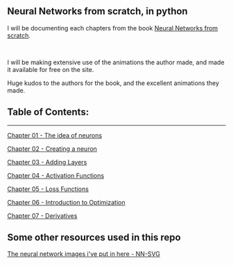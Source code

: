 ## Neural Networks from scratch, in python

I will be documenting each chapters from the book [Neural Networks from scratch](https://nnfs.io/).

&nbsp;

I will be making extensive use of the animations the author made, and made it available for free on the site.

Huge kudos to the authors for the book, and the excellent animations they made.

## Table of Contents:

---

[Chapter 01 - The idea of neurons](./Chapter%2001/)

[Chapter 02 - Creating a neuron](./Chapter%2002/)

[Chapter 03 - Adding Layers](./Chapter%2003/)

[Chapter 04 - Activation Functions](./Chapter%2004/)

[Chapter 05 - Loss Functions](./Chapter%2005/)

[Chapter 06 - Introduction to Optimization](./Chapter%2006/)

[Chapter 07 - Derivatives](./Chapter%2007/)

## Some other resources used in this repo

[The neural network images i've put in here - NN-SVG](http://alexlenail.me/NN-SVG/index.html)

